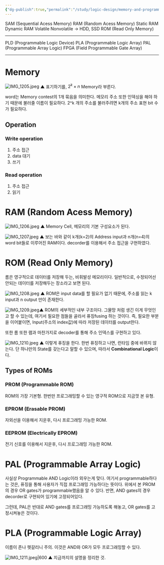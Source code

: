 ```yaml
---
{"dg-publish":true,"permalink":"/study/logic-design/memory-and-programmable-logic/","created":"2023-12-18T20:52:30.000+09:00","updated":"2025-01-14T15:33:45.000+09:00"}
---
```



SAM (Sequential Acess Memory)
RAM (Random Acess Memory)
Static RAM
Dynamic RAM
Volatile
Nonvolatile -> HDD, SSD
ROM (Read Only Memory)

---

PLD (Programmable Logic Device)
PLA (Programmable Logic Array)
PAL (Programmable Array Logic)
FPGA (Field Programmable Gate Array)

---

# Memory

![IMG_1205.jpeg](/img/user/z-Attached%20Files/IMG_1205.jpeg)
▲ 표기하기를, $2^k \times n$ Memory라 부른다.

word는 Memory contest의 1개 묶음을 의미한다.
메모리 주소 또한 인덱싱을 해야 하기 때문에 불러줄 이름이 필요하다.
2^k 개의 주소를 불러주려면 k개의 주소 표현 bit 수가 필요하다.

## Operation
### Write operation
1. 주소 접근
2. data 대기
3. 쓰기
### Read operation
1. 주소 접근
2. 읽기

# RAM (Random Acess Memory)

![IMG_1206.jpeg](/img/user/z-Attached%20Files/IMG_1206.jpeg)
▲ Memory Cell, 메모리의 기본 구성요소가 된다.


![IMG_1207.jpeg](/img/user/z-Attached%20Files/IMG_1207.jpeg)
▲ 보는 바와 같이 k개(k=2)의 Address input과 n개(n=4)의 word bit들로 이루어진 RAM이다. decorder를 이용해서 주소 접근을 구현하였다.

# ROM (Read Only Memory)

롬은 영구적으로 데이터를 저장해 두는, 비휘발성 메모리이다.
일반적으로, 수정되어선 안되는 데이터를 저장해두는 장소라고 보면 된다.


![IMG_1208.jpeg](/img/user/z-Attached%20Files/IMG_1208.jpeg)
▲ ROM은 input data를 할 필요가 없기 때문에, 주소를 읽는 k input과 n output 만이 존재한다.

![IMG_1209.jpeg](/img/user/z-Attached%20Files/IMG_1209.jpeg)▲ ROM의 세부적인 내부 구조이다. 그물망 처럼 생긴 이게 무엇인고 할 수 있는데, 여기서 필요한 점들을 골라서 퓨징fusing 하는 것이다. 즉, 필요한 부분을 이어붙이면, Input(주소의 index값)에 따라 저장된 데이터를 output한다.

또한 롬 또한 램과 마찬가지로 decoder를 통해 주소 인덱스를 구현하고 있다.


![IMG_1210.jpeg](/img/user/z-Attached%20Files/IMG_1210.jpeg)
▲ 이렇게 퓨징을 한다. 한번 퓨징하고 나면, 런타임 중에 바뀌지 않는다. 단 하나만의 State를 갖는다고 말할 수 있으며, 따라서 **Combinational Logic**이다.

## Types of ROMs
### PROM (Programmable ROM)
ROM의 가장 기본형. 한번만 프로그래밍할 수 있는 영구적 ROM으로 지금껏 본 유형.
### EPROM (Erasable PROM)
자외선을 이용해서 지운후, 다시 프로그래밍 가능한 ROM.
### EEPROM (Electrically EPROM)
전기 신호를 이용해서 지운후, 다시 프로그래밍 가능한 ROM.

# PAL (Programmable Array Logic)
사실상 Programmable AND Logic이라 외우는게 맞다.
여기서 programmable하다는 것은, 퓨징을 통해 사용자가 직접 프로그래밍 가능하다는 뜻이다. 위에서 본 PROM의 경우 OR gates가 programmable했음을 알 수 있다. 반면, AND gates의 경우 decorder로 구현되어 있기에 고정되어있다.

그런데, PAL은 반대로 AND gates를 프로그래밍 가능하도록 해놓고, OR gates를 고정시켜놓은 것이다.

# PLA (Programmable Logic Array)
이름이 존나 헷갈리니 주의. 이것은 AND와 OR가 모두 프로그래밍할 수 있다.

![IMG_1211.jpeg|600](/img/user/z-Attached%20Files/IMG_1211.jpeg)
▲ 지금까지의 설명을 정리한 것.

